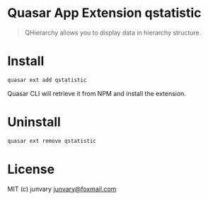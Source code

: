 # Quasar App Extension qstatistic

> QHierarchy allows you to display data in hierarchy structure.

# Install
```bash
quasar ext add qstatistic
```
Quasar CLI will retrieve it from NPM and install the extension.

# Uninstall
```bash
quasar ext remove qstatistic
```

# License
MIT (c) junvary <junvary@foxmail.com>
